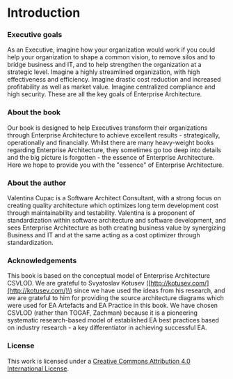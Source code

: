 # Introduction

### Executive goals

As an Executive, imagine how your organization would work if you could help your organization to shape a common vision, to remove silos and to bridge business and IT, and to help strengthen the organization at a strategic level. Imagine a highly streamlined organization, with high effectiveness and efficiency. Imagine drastic cost reduction and increased profitability as well as market value. Imagine centralized compliance and high security. These are all the key goals of Enterprise Architecture.

### About the book

Our book is designed to help Executives transform their organizations through Enterprise Architecture to achieve excellent results - strategically, operationally and financially. Whilst there are many heavy-weight books regarding Enterprise Architecture, they sometimes go too deep into details and the big picture is forgotten - the essence of Enterprise Architecture. Here we hope to provide you with  the "essence" of Enterprise Architecture.

### About the author

Valentina Cupac is a Software Architect Consultant, with a strong focus on creating quality architecture which optimizes long term development cost through maintainability and testability. Valentina is a proponent of standardization within software architecture and software development, and sees Enterprise Architecture as both creating business value by synergizing Business and IT and at the same acting as a cost optimizer through standardization.

### Acknowledgements

This book is based on the conceptual model of Enterprise Architecture CSVLOD. We are grateful to Svyatoslav Kotusev \([http://kotusev.com/](http://kotusev.com/)\) since we have used the ideas from his research, and we are grateful to him for providing the source architecture diagrams which were used for EA Artefacts and EA Practice in this book. We have chosen CSVLOD \(rather than TOGAF, Zachman\) because it is a pioneering systematic research-based model of established EA best practices based on industry research - a key differentiator in achieving successful EA.

### License

This work is licensed under a [Creative Commons Attribution 4.0 International License](http://creativecommons.org/licenses/by/4.0/).


